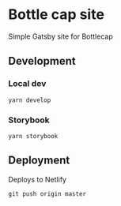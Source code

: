 # Bottle cap site

Simple Gatsby site for Bottlecap

## Development

### Local dev

```
yarn develop
```

### Storybook

```
yarn storybook
```

## Deployment

Deploys to Netlify

```
git push origin master
```
